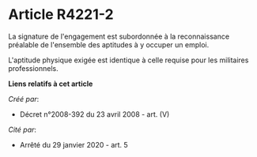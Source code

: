 # Article R4221-2

La signature de l'engagement est subordonnée à la reconnaissance préalable de l'ensemble des aptitudes à y occuper un emploi.

L'aptitude physique exigée est identique à celle requise pour les militaires professionnels.

**Liens relatifs à cet article**

_Créé par_:

  - Décret n°2008-392 du 23 avril 2008 - art. (V)

_Cité par_:

  - Arrêté du 29 janvier 2020 - art. 5
